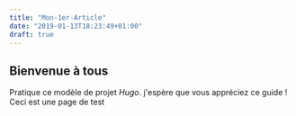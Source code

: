 ```yaml
---
title: "Mon-1er-Article"
date: "2019-01-13T18:23:49+01:00"
draft: true
---
```


## Bienvenue à tous
Pratique ce modèle de projet *Hugo*. j'espère que vous appréciez ce guide !
Ceci est une page de test
